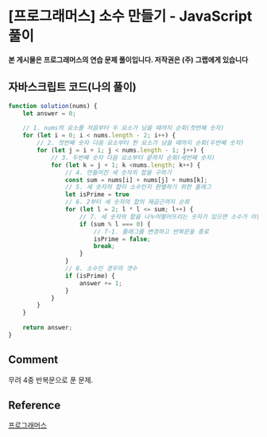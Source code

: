 # [프로그래머스] 소수 만들기 - JavaScript 풀이

**본 게시물은 프로그래머스의 연습 문제 풀이입니다. 저작권은 (주) 그랩에게 있습니다**



## 자바스크립트 코드(나의 풀이)

```JavaScript
function solution(nums) {
    let answer = 0;
    
    // 1. nums의 요소를 처음부터 두 요소가 남을 때까지 순회(첫번째 숫자)
    for (let i = 0; i < nums.length - 2; i++) {
        // 2. 첫번째 숫자 다음 요소부터 한 요소가 남을 때까지 순회(두번째 숫자)
        for (let j = i + 1; j < nums.length - 1; j++) {
            // 3. 두번째 숫자 다음 요소부터 끝까지 순회(세번째 숫자) 
            for (let k = j + 1; k <nums.length; k++) {
              	// 4. 만들어진 세 숫자의 합을 구하기
                const sum = nums[i] + nums[j] + nums[k];
              	// 5. 세 숫자의 합이 소수인지 판별하기 위한 플래그
                let isPrime = true
                // 6. 2부터 세 숫자의 합의 제곱근까지 순회
                for (let l = 2; l * l <= sum; l++) {
                    // 7. 세 숫자의 합을 나누어떨어뜨리는 숫자가 있으면 소수가 아님
                    if (sum % l === 0) {
                      	// 7-1. 플래그를 변경하고 반복문을 종료
                        isPrime = false;
                        break;
                    }
                }
              	// 8. 소수인 경우의 갯수
                if (isPrime) {
                    answer += 1;
                }
            }
        }
    }
    
    return answer;
}
```



## Comment

무려 4중 반복문으로 푼 문제.

## Reference

[프로그래머스](https://programmers.co.kr)

